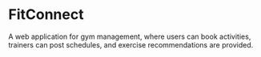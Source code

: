 # FitConnect
A web application for gym management, where users can book activities, trainers can post schedules, and exercise recommendations are provided.
